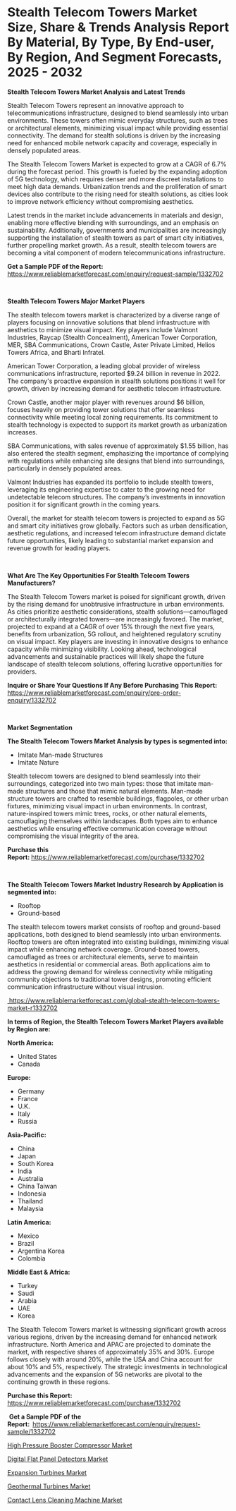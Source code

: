 <p><h1>Stealth Telecom Towers Market Size, Share & Trends Analysis Report By Material, By Type, By End-user, By Region, And Segment Forecasts, 2025 - 2032</h1></p><p><strong>Stealth Telecom Towers Market Analysis and Latest Trends</strong></p>
<p><p>Stealth Telecom Towers represent an innovative approach to telecommunications infrastructure, designed to blend seamlessly into urban environments. These towers often mimic everyday structures, such as trees or architectural elements, minimizing visual impact while providing essential connectivity. The demand for stealth solutions is driven by the increasing need for enhanced mobile network capacity and coverage, especially in densely populated areas.</p><p>The Stealth Telecom Towers Market is expected to grow at a CAGR of 6.7% during the forecast period. This growth is fueled by the expanding adoption of 5G technology, which requires denser and more discreet installations to meet high data demands. Urbanization trends and the proliferation of smart devices also contribute to the rising need for stealth solutions, as cities look to improve network efficiency without compromising aesthetics.</p><p>Latest trends in the market include advancements in materials and design, enabling more effective blending with surroundings, and an emphasis on sustainability. Additionally, governments and municipalities are increasingly supporting the installation of stealth towers as part of smart city initiatives, further propelling market growth. As a result, stealth telecom towers are becoming a vital component of modern telecommunications infrastructure.</p></p>
<p><strong>Get a Sample PDF of the Report:&nbsp;</strong> <a href="https://www.reliablemarketforecast.com/enquiry/request-sample/1332702?utm_campaign=3519&utm_medium=2&utm_source=Github&utm_content=ia&utm_term=24032025&utm_id=stealth-telecom-towers">https://www.reliablemarketforecast.com/enquiry/request-sample/1332702</a></p>
<p>&nbsp;</p>
<p><strong>Stealth Telecom Towers Major Market Players</strong></p>
<p><p>The stealth telecom towers market is characterized by a diverse range of players focusing on innovative solutions that blend infrastructure with aesthetics to minimize visual impact. Key players include Valmont Industries, Raycap (Stealth Concealment), American Tower Corporation, MER, SBA Communications, Crown Castle, Aster Private Limited, Helios Towers Africa, and Bharti Infratel.</p><p>American Tower Corporation, a leading global provider of wireless communications infrastructure, reported $9.24 billion in revenue in 2022. The company's proactive expansion in stealth solutions positions it well for growth, driven by increasing demand for aesthetic telecom infrastructure.</p><p>Crown Castle, another major player with revenues around $6 billion, focuses heavily on providing tower solutions that offer seamless connectivity while meeting local zoning requirements. Its commitment to stealth technology is expected to support its market growth as urbanization increases.</p><p>SBA Communications, with sales revenue of approximately $1.55 billion, has also entered the stealth segment, emphasizing the importance of complying with regulations while enhancing site designs that blend into surroundings, particularly in densely populated areas.</p><p>Valmont Industries has expanded its portfolio to include stealth towers, leveraging its engineering expertise to cater to the growing need for undetectable telecom structures. The company’s investments in innovation position it for significant growth in the coming years.</p><p>Overall, the market for stealth telecom towers is projected to expand as 5G and smart city initiatives grow globally. Factors such as urban densification, aesthetic regulations, and increased telecom infrastructure demand dictate future opportunities, likely leading to substantial market expansion and revenue growth for leading players.</p></p>
<p>&nbsp;</p>
<p><strong>What Are The Key Opportunities For Stealth Telecom Towers Manufacturers?</strong></p>
<p><p>The Stealth Telecom Towers market is poised for significant growth, driven by the rising demand for unobtrusive infrastructure in urban environments. As cities prioritize aesthetic considerations, stealth solutions—camouflaged or architecturally integrated towers—are increasingly favored. The market, projected to expand at a CAGR of over 15% through the next five years, benefits from urbanization, 5G rollout, and heightened regulatory scrutiny on visual impact. Key players are investing in innovative designs to enhance capacity while minimizing visibility. Looking ahead, technological advancements and sustainable practices will likely shape the future landscape of stealth telecom solutions, offering lucrative opportunities for providers.</p></p>
<p><strong>Inquire or Share Your Questions If Any Before Purchasing This Report:</strong> <a href="https://www.reliablemarketforecast.com/enquiry/pre-order-enquiry/1332702?utm_campaign=3519&utm_medium=2&utm_source=Github&utm_content=ia&utm_term=24032025&utm_id=stealth-telecom-towers">https://www.reliablemarketforecast.com/enquiry/pre-order-enquiry/1332702</a></p>
<p>&nbsp;</p>
<p><strong>Market Segmentation</strong></p>
<p><strong>The Stealth Telecom Towers Market Analysis by types is segmented into:</strong></p>
<p><ul><li>Imitate Man-made Structures</li><li>Imitate Nature</li></ul></p>
<p><p>Stealth telecom towers are designed to blend seamlessly into their surroundings, categorized into two main types: those that imitate man-made structures and those that mimic natural elements. Man-made structure towers are crafted to resemble buildings, flagpoles, or other urban fixtures, minimizing visual impact in urban environments. In contrast, nature-inspired towers mimic trees, rocks, or other natural elements, camouflaging themselves within landscapes. Both types aim to enhance aesthetics while ensuring effective communication coverage without compromising the visual integrity of the area.</p></p>
<p><strong>Purchase this Report:&nbsp;</strong><a href="https://www.reliablemarketforecast.com/purchase/1332702?utm_campaign=3519&utm_medium=2&utm_source=Github&utm_content=ia&utm_term=24032025&utm_id=stealth-telecom-towers">https://www.reliablemarketforecast.com/purchase/1332702</a></p>
<p>&nbsp;</p>
<p><strong>The Stealth Telecom Towers Market Industry Research by Application is segmented into:</strong></p>
<p><ul><li>Rooftop</li><li>Ground-based</li></ul></p>
<p><p>The stealth telecom towers market consists of rooftop and ground-based applications, both designed to blend seamlessly into urban environments. Rooftop towers are often integrated into existing buildings, minimizing visual impact while enhancing network coverage. Ground-based towers, camouflaged as trees or architectural elements, serve to maintain aesthetics in residential or commercial areas. Both applications aim to address the growing demand for wireless connectivity while mitigating community objections to traditional tower designs, promoting efficient communication infrastructure without visual intrusion.</p></p>
<p><a href="https://www.reliablemarketforecast.com/global-stealth-telecom-towers-market-r1332702?utm_campaign=3519&utm_medium=2&utm_source=Github&utm_content=ia&utm_term=24032025&utm_id=stealth-telecom-towers">&nbsp;https://www.reliablemarketforecast.com/global-stealth-telecom-towers-market-r1332702</a></p>
<p><strong>In terms of Region, the Stealth Telecom Towers Market Players available by Region are:</strong></p>
<p>
    <p> <strong> North America: </strong>
        <ul>
            <li>United States</li>
            <li>Canada</li>
        </ul>
        </p> 
    <p> <strong> Europe: </strong>
        <ul>
            <li>Germany</li>
            <li>France</li>
            <li>U.K.</li>
            <li>Italy</li>
            <li>Russia</li>
        </ul>
        </p> 
    <p> <strong> Asia-Pacific: </strong>
        <ul>
            <li>China</li>
            <li>Japan</li>
            <li>South Korea</li>
            <li>India</li>
            <li>Australia</li>
            <li>China Taiwan</li>
            <li>Indonesia</li>
            <li>Thailand</li>
            <li>Malaysia</li>
        </ul>
        </p> 
    <p> <strong> Latin America: </strong>
        <ul>
            <li>Mexico</li>
            <li>Brazil</li>
            <li>Argentina Korea</li>
            <li>Colombia</li>
        </ul>
        </p> 
    <p> <strong> Middle East & Africa: </strong>
        <ul>
            <li>Turkey</li>
            <li>Saudi</li>
            <li>Arabia</li>
            <li>UAE</li>
            <li>Korea</li>
        </ul>
    </p>
    </p>
<p><p>The Stealth Telecom Towers market is witnessing significant growth across various regions, driven by the increasing demand for enhanced network infrastructure. North America and APAC are projected to dominate the market, with respective shares of approximately 35% and 30%. Europe follows closely with around 20%, while the USA and China account for about 10% and 5%, respectively. The strategic investments in technological advancements and the expansion of 5G networks are pivotal to the continuing growth in these regions.</p></p>
<p><strong>Purchase this Report: </strong><a href="https://www.reliablemarketforecast.com/purchase/1332702?utm_campaign=3519&utm_medium=2&utm_source=Github&utm_content=ia&utm_term=24032025&utm_id=stealth-telecom-towers">https://www.reliablemarketforecast.com/purchase/1332702</a></p>
<p>&nbsp;<strong>Get a Sample PDF of the Report:&nbsp;&nbsp;</strong><a href="https://www.reliablemarketforecast.com/enquiry/request-sample/1332702?utm_campaign=3519&utm_medium=2&utm_source=Github&utm_content=ia&utm_term=24032025&utm_id=stealth-telecom-towers">https://www.reliablemarketforecast.com/enquiry/request-sample/1332702</a></p>
<p><strong></strong></p>
<p><p><a href="https://www.linkedin.com/pulse/growth-revenue-projections-high-pressure-booster-compressor-it6me?utm_campaign=3519&utm_medium=2&utm_source=Github&utm_content=ia&utm_term=24032025&utm_id=stealth-telecom-towers">High Pressure Booster Compressor Market</a></p><p><a href="https://www.linkedin.com/pulse/future-trends-digital-flat-panel-detectors-market-2025-2032-kbk0e?utm_campaign=3519&utm_medium=2&utm_source=Github&utm_content=ia&utm_term=24032025&utm_id=stealth-telecom-towers">Digital Flat Panel Detectors Market</a></p><p><a href="https://www.linkedin.com/pulse/market-dynamics-expansion-turbines-projected-64-cagr-from-wze5e?utm_campaign=3519&utm_medium=2&utm_source=Github&utm_content=ia&utm_term=24032025&utm_id=stealth-telecom-towers">Expansion Turbines Market</a></p><p><a href="https://www.linkedin.com/pulse/geothermal-turbines-market-analysis-qualitative-quantitative-w0kpe?utm_campaign=3519&utm_medium=2&utm_source=Github&utm_content=ia&utm_term=24032025&utm_id=stealth-telecom-towers">Geothermal Turbines Market</a></p><p><a href="https://www.linkedin.com/pulse/global-contact-lens-cleaning-machine-83-cagr-forecast-2025-j6j8e?utm_campaign=3519&utm_medium=2&utm_source=Github&utm_content=ia&utm_term=24032025&utm_id=stealth-telecom-towers">Contact Lens Cleaning Machine Market</a></p></p>